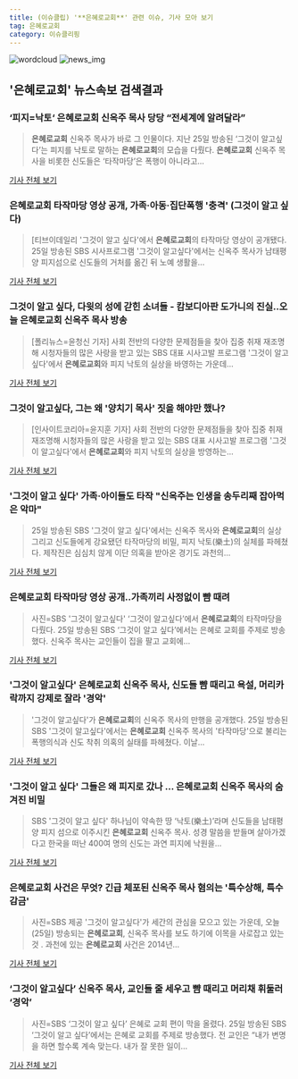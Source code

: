 ```yaml
---
title: (이슈클립) '**은혜로교회**' 관련 이슈, 기사 모아 보기
tag: 은혜로교회
category: 이슈클리핑
---
```

![wordcloud](https://s3.ap-northeast-2.amazonaws.com/lyrics101-wordcloud/2018-08-26-1535209537.png)
![news_img](https://user-images.githubusercontent.com/42597476/44507050-1206f400-a6e4-11e8-8d98-7ffbfebb353f.png)
## **'**은혜로교회**'** 뉴스속보 검색결과
### ‘피지=낙토‘ **은혜로교회** 신옥주 목사 당당 “전세계에 알려달라”

>**은혜로교회** 신옥주 목사가 바로 그 인물이다. 지난 25일 방송된 ‘그것이 알고싶다’는 피지를 낙토로 말하는 **은혜로교회**의 모습을 다뤘다. **은혜로교회** 신옥주 목사을 비롯한 신도들은 ‘타작마당’은 폭행이 아니라고...

<a href="http://www.kookje.co.kr/news2011/asp/newsbody.asp?code=0500&key=20180826.99099011711" target="_blank">기사 전체 보기</a>

### **은혜로교회** 타작마당 영상 공개, 가족·아동·집단폭행 '충격' (그것이 알고 싶다)

>[티브이데일리 '그것이 알고 싶다'에서 **은혜로교회**의 타작마당 영상이 공개됐다. 25일 방송된 SBS 시사프로그램 '그것이 알고싶다'에서는 신옥주 목사가 남태평양 피지섬으로 신도들의 거처를 옮긴 뒤 노예 생활을...

<a href="http://tvdaily.asiae.co.kr/read.php3?aid=15352052571388275002" target="_blank">기사 전체 보기</a>

### 그것이 알고 싶다, 다윗의 성에 갇힌 소녀들 - 캄보디아판 도가니의 진실..오늘 **은혜로교회** 신옥주 목사 방송

>[폴리뉴스=윤청신 기자] 사회 전반의 다양한 문제점들을 찾아 집중 취재 재조명해 시청자들의 많은 사랑을 받고 있는 SBS 대표 시사고발 프로그램 '그것이 알고싶다'에서 **은혜로교회**와 피지 낙토의 실상을 바영하는 가운데...

<a href="http://www.polinews.co.kr/news/article.html?no=365622" target="_blank">기사 전체 보기</a>

### 그것이 알고싶다, 그는 왜 '양치기 목사' 짓을 해야만 했나?

>[인사이트코리아=윤지훈 기자] 사회 전반의 다양한 문제점들을 찾아 집중 취재 재조명해 시청자들의 많은 사랑을 받고 있는 SBS 대표 시사고발 프로그램 '그것이 알고싶다'에서 **은혜로교회**와 피지 낙토의 실상을 방영하는...

<a href="http://www.insightkorea.co.kr//news/articleView.html?idxno=29856" target="_blank">기사 전체 보기</a>

### '그것이 알고 싶다' 가족·아이들도 타작 "신옥주는 인생을 송두리째 잡아먹은 악마"

>25일 방송된 SBS '그것이 알고 싶다'에서는 신옥주 목사와 **은혜로교회**의 실상 그리고 신도들에게 강요됐던 타작마당의 비밀, 피지 낙토(樂土)의 실체를 파헤쳤다. 제작진은 심심치 않게 이단 의혹을 받아온 경기도 과천의...

<a href="http://www.slist.kr/news/articleView.html?idxno=43580" target="_blank">기사 전체 보기</a>

### **은혜로교회** 타작마당 영상 공개..가족끼리 사정없이 뺨 때려

>사진=SBS '그것이 알고싶다' ‘그것이 알고싶다’에서 **은혜로교회**의 타작마당을 다뤘다. 25일 방송된 SBS ‘그것이 알고 싶다’에서는 은혜로 교회를 주제로 방송했다. 신옥주 목사는 교인들이 집을 팔고 교회에...

<a href="http://www.nextdaily.co.kr/news/article.html?id=20180825800034" target="_blank">기사 전체 보기</a>

### '그것이 알고싶다' **은혜로교회** 신옥주 목사, 신도들 뺨 때리고 욕설, 머리카락까지 강제로 잘라 '경악'

>'그것이 알고싶다'가 **은혜로교회**의 신옥주 목사의 만행을 공개했다. 25일 방송된 SBS '그것이 알고싶다'에서는 **은혜로교회** 신옥주 목사의 '타작마당'으로 불리는 폭행의식과 신도 착취 의혹의 실태를 파헤쳤다. 이날...

<a href="http://news20.busan.com/controller/newsController.jsp?newsId=20180825000096" target="_blank">기사 전체 보기</a>

### '그것이 알고 싶다' 그들은 왜 피지로 갔나 … **은혜로교회** 신옥주 목사의 숨겨진 비밀

>SBS '그것이 알고 싶다' 하나님이 약속한 땅 ‘낙토(樂土)’라며 신도들을 남태평양 피지 섬으로 이주시킨 **은혜로교회** 신옥주 목사. 성경 말씀을 받들며 살아가겠다고 한국을 떠난 400여 명의 신도는 과연 피지에 낙원을...

<a href="http://news.hankyung.com/article/201808256225H" target="_blank">기사 전체 보기</a>

### **은혜로교회** 사건은 무엇? 긴급 체포된 신옥주 목사 혐의는 '특수상해, 특수감금'

>사진=SBS 제공 '그것이 알고싶다'가 세간의 관심을 모으고 있는 가운데, 오늘(25일) 방송되는  **은혜로교회**, 신옥주 목사를 보도 하기에 이목을 사로잡고 있는 것 . 과천에 있는 **은혜로교회** 사건은 2014년...

<a href="http://www.hkbs.co.kr/news/articleView.html?idxno=481161" target="_blank">기사 전체 보기</a>

### ‘그것이 알고싶다’ 신옥주 목사, 교인들 줄 세우고 뺨 때리고 머리채 휘둘러 ‘경악’

>사진=SBS ‘그것이 알고 싶다’ 은혜로 교회 편이 막을 올렸다. 25일 방송된 SBS ‘그것이 알고 싶다’에서는 은혜로 교회를 주제로 방송했다. 전 교인은 “내가 변명을 하면 할수록 계속 맞는다. 내가 잘 못한 일이...

<a href="http://www.nextdaily.co.kr/news/article.html?id=20180825800033" target="_blank">기사 전체 보기</a>


